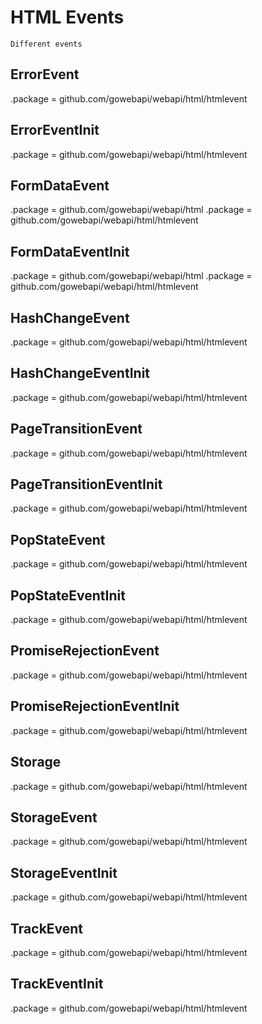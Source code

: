 # HTML Events

    Different events

## ErrorEvent

.package = github.com/gowebapi/webapi/html/htmlevent

## ErrorEventInit

.package = github.com/gowebapi/webapi/html/htmlevent

## FormDataEvent

.package = github.com/gowebapi/webapi/html
    .package = github.com/gowebapi/webapi/html/htmlevent

## FormDataEventInit

.package = github.com/gowebapi/webapi/html
    .package = github.com/gowebapi/webapi/html/htmlevent

## HashChangeEvent

.package = github.com/gowebapi/webapi/html/htmlevent

## HashChangeEventInit

.package = github.com/gowebapi/webapi/html/htmlevent

## PageTransitionEvent

.package = github.com/gowebapi/webapi/html/htmlevent

## PageTransitionEventInit

.package = github.com/gowebapi/webapi/html/htmlevent

## PopStateEvent

.package = github.com/gowebapi/webapi/html/htmlevent

## PopStateEventInit

.package = github.com/gowebapi/webapi/html/htmlevent

## PromiseRejectionEvent

.package = github.com/gowebapi/webapi/html/htmlevent

## PromiseRejectionEventInit

.package = github.com/gowebapi/webapi/html/htmlevent

## Storage

.package = github.com/gowebapi/webapi/html/htmlevent

## StorageEvent

.package = github.com/gowebapi/webapi/html/htmlevent

## StorageEventInit

.package = github.com/gowebapi/webapi/html/htmlevent

## TrackEvent

.package = github.com/gowebapi/webapi/html/htmlevent

## TrackEventInit

.package = github.com/gowebapi/webapi/html/htmlevent
